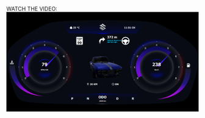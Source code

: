 WATCH THE VIDEO:
[![VIDEO](https://github.com/hnam-nesg/Car_Instrument_Cluster/blob/main/Screenshot%202025-07-29%20235149.png)](https://www.youtube.com/watch?v=eOhRHwcLpg8)
